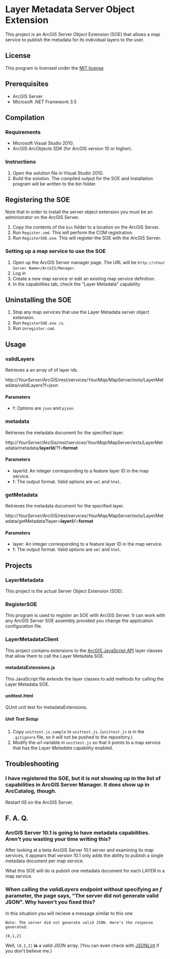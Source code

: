 # Layer Metadata Server Object Extension #

This project is an ArcGIS Server Object Extension (SOE) that allows a map service to publish the metadata for its individual layers to the user.

## License ##
This program is licensed under the [MIT license](http://www.opensource.org/licenses/MIT)

## Prerequisites ##

* ArcGIS Server
* Microsoft .NET Framework 3.5

## Compilation ##

### Requirements ###

* Microsoft Visual Studio 2010.
* ArcGIS ArcObjects SDK (for ArcGIS version 10 or higher).

### Instructions ###

1. Open the solution file in Visual Studio 2010.
2. Build the solution.  The compiled output for the SOE and installation program will be written to the bin folder.

## Registering the SOE ##

Note that in order to install the server object extension you must be an administrator on the ArcGIS Server.

1.  Copy the contents of the `bin` folder to a location on the ArcGIS Server.
2.	Run `Register.cmd`. This will perform the COM registration.
3.	Run `RegisterSOE.exe`. This will register the SOE with the ArcGIS Server.

### Setting up a map service to use the SOE ###

1.	Open up the ArcGIS Server manager page. The URL will be `http://<Your Server Name>/ArcGIS/Manager`.
2.	Log in
3.	Create a new map service or edit an existing map service definition.
4.	In the capabilities tab, check the "Layer Metadata" capability

## Uninstalling the SOE ##

1.	Stop any map services that use the Layer Metadata server object extension.
2.	Run `RegisterSOE.exe /u`.
3.	Run `Unregister.cmd`.

## Usage ##

### validLayers ###
Retrieves a an array of of layer ids.

http://*YourServer*/ArcGIS/rest/services/*YourMap*/MapServer/exts/LayerMetadata/validLayers?f=json

#### Parameters ####
* f: Options are `json` and `pjson`.

### metadata ###

Retrieves the metadata document for the specified layer.

http://*YourServer*/ArcGis/rest/services/*YourMap*/MapServer/exts/LayerMetadata/metadata/__layerId__/?f=__format__

#### Parameters ####
* layerId: An integer corresponding to a feature layer ID in the map service.
* f: The output format.  Valid options are `xml` and `html`.

### getMetadata ###
Retrieves the metadata document for the specified layer.

http://*YourServer*/ArcGIS/rest/services/*YourMap*/MapServer/exts/LayerMetadata/getMetadata?layer=__layer__&f=__format__

#### Parameters ####
* layer: An integer corresponding to a feature layer ID in the map service.
* f: The output format.  Valid options are `xml` and `html`.

## Projects ##

### LayerMetadata ###

This project is the actual Server Object Extension (SOE).

### RegisterSOE ###

This program is used to register an SOE with ArcGIS Server.  It can work with any ArcGIS Server SOE assembly provided you change the application configuration file.

### LayerMetadataClient ###

This project contains extensions to the [ArcGIS JavaScript API](http://links.esri.com/javascript) layer classes that allow them to call the Layer Metadata SOE.

#### metadataExtensions.js ####

This JavaScript file extends the layer classes to add methods for calling the Layer Metadata SOE.

#### unittest.html ####

QUnit unit test for metadataExtensions.


##### Unit Test Setup #####

1. Copy `unittest.js.sample` to `unittest.js`.  (`unittest.js` is in the `.gitignore` file, so it will not be pushed to the repository.)
2. Modify the url variable in `unittest.js` so that it points to a map service that has the _Layer Metadata_ capability enabled.


## Troubleshooting ##

### I have registered the SOE, but it is not showing up in the list of capabilities in ArcGIS Server Manager.  It does show up in ArcCatalog, though. ###

Restart IIS on the ArcGIS Server.


## F. A. Q. ##

### ArcGIS Server 10.1 is going to have metadata capabilities.  Aren't you wasting your time writing this? ###

After looking at a beta ArcGIS Server 10.1 server and examining its map services, it appears that version 10.1 only adds the ability to publish a single metadata document per map service.

What this SOE will do is pubish one metadata document for each LAYER in a map service.

### When calling the _validLayers_ endpoint without specifying an _f_ parameter, the page says, "The server did not generate valid JSON".  Why haven't you fixed this? ###

In this situation you will recieve a message similar to this one

    Note: The server did not generate valid JSON. Here's the response generated:

    [0,1,2]

Well, `[0,1,2]` __is__ a valid JSON array.  (You can even check with [JSONLint](http://jsonlint.com/) if you don't believe me.)